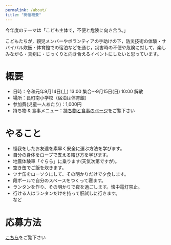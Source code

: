 ```yaml
---
permalink: /about/
title: "開催概要"
---
```

今年度のテーマは「こども主体で，不便と危険に向き合う。」

こどもたちが，親児メンバーやボランティアの手助けの下，防災技術の体験・サバイバル炊飯・体育館での宿泊などを通じ，災害時の不便や危険に対して，楽しみながら・真剣に・じっくりと向き合えるイベントにしたいと思っています。

# 概要
- 日時：令和元年9月14日(土) 13:00 集合〜9月15日(日) 10:00 解散
- 場所：長町南小学校（宿泊は体育館）
- 参加費(児童一人あたり)：1,000円
- 持ち物 & 食事メニュー：[持ち物と食事のページ](/bsc2019/items_meal/)をご覧下さい

# やること
- 怪我をしたお友達を素早く安全に運ぶ方法を学びます。
- 自分の身体をロープで支える結び方を学びます。
- 地震体験車「ぐらら」に乗ります(天気次第ですが)。
- 空き缶でご飯を炊きます。
- ツナ缶をローソクにして、その明かりだけで夕食します。
- 段ボールで自分のスペースをつくって寝ます。
- ランタンを作り、その明かりで夜を過ごします。懐中電灯禁止。
- 行ける人はランタンだけを持って肝試しに行きます。  
など

# 応募方法
[こちら](https://n-minami2014.github.io/bsc2019/application/)をご覧下さい

